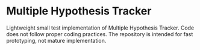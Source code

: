 # Multiple Hypothesis Tracker
Lightweight small test implementation of Multiple Hypothesis Tracker. Code does not follow proper coding practices. The repository is intended for fast prototyping, not mature implementation.